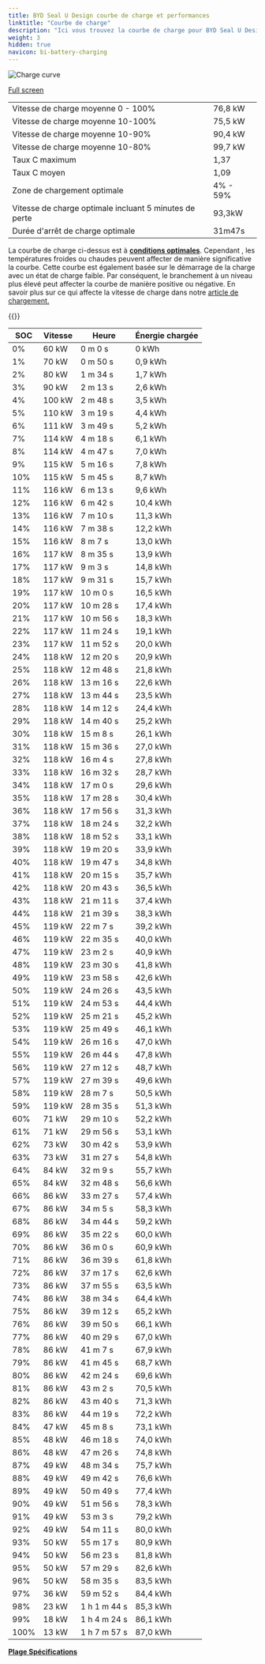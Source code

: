 ```yaml
---
title: BYD Seal U Design courbe de charge et performances
linktitle: "Courbe de charge"
description: "Ici vous trouvez la courbe de charge pour BYD Seal U Design."
weight: 3
hidden: true
navicon: bi-battery-charging
---
```

<!-- markdownlint-disable MD033 -->
<img src="/images/models/byd/seal_u/seal_u_design/chargingcurve.svg" alt="Charge curve" class="img-fluid">

[Full screen](/images/models/byd/seal_u/seal_u_design/chargingcurve.svg)


<table class="table table-striped border">
<tbody>
<tr>
<td>Vitesse de charge moyenne 0 - 100%</td><td>76,8 kW</td>
</tr>
<tr>
<td>Vitesse de charge moyenne 10-100%</td><td>75,5 kW</td>
</tr>
<tr>
<td>Vitesse de charge moyenne 10-90%</td><td>90,4 kW</td>
</tr>
<tr>
<td>Vitesse de charge moyenne 10-80%</td><td>99,7 kW</td>
</tr>
<tr>
<td>Taux C maximum</td><td>1,37</td>
</tr>
<tr>
<td>Taux C moyen</td><td>1,09</td>
</tr>
<tr>
<td>Zone de chargement optimale</td><td>4% - 59%</td>
</tr>
<tr>
<td>Vitesse de charge optimale incluant 5 minutes de perte</td><td>93,3kW</td>
</tr>
<tr>
<td>Durée d'arrêt de charge optimale</td><td>31m47s</td>
</tr>
</tbody>
</table>


La courbe de charge ci-dessus est à **[conditions optimales](../../../../../technology/battery/charging/#temperature)**. Cependant , les températures froides ou chaudes peuvent affecter de manière significative la courbe. Cette courbe est également basée sur le démarrage de la charge avec un état de charge faible. Par conséquent, le branchement à un niveau plus élevé peut affecter la courbe de manière positive ou négative. En savoir plus sur ce qui affecte la vitesse de charge dans notre [article de chargement.](../../../../../technology/battery/charging/)


{{<evkxdisplayaddarticle />}}
<table class="table table-striped border">
<thead>
<tr><th>SOC</th><th>Vitesse</th><th>Heure</th><th>Énergie chargée</th></tr>
</thead>
<tbody>
<tr>
<td>0%</td><td>60 kW</td><td> 0 m 0 s </td><td>0 kWh </td>
</tr>
<tr>
<td>1%</td><td>70 kW</td><td> 0 m 50 s </td><td>0,9 kWh </td>
</tr>
<tr>
<td>2%</td><td>80 kW</td><td> 1 m 34 s </td><td>1,7 kWh </td>
</tr>
<tr>
<td>3%</td><td>90 kW</td><td> 2 m 13 s </td><td>2,6 kWh </td>
</tr>
<tr>
<td>4%</td><td>100 kW</td><td> 2 m 48 s </td><td>3,5 kWh </td>
</tr>
<tr>
<td>5%</td><td>110 kW</td><td> 3 m 19 s </td><td>4,4 kWh </td>
</tr>
<tr>
<td>6%</td><td>111 kW</td><td> 3 m 49 s </td><td>5,2 kWh </td>
</tr>
<tr>
<td>7%</td><td>114 kW</td><td> 4 m 18 s </td><td>6,1 kWh </td>
</tr>
<tr>
<td>8%</td><td>114 kW</td><td> 4 m 47 s </td><td>7,0 kWh </td>
</tr>
<tr>
<td>9%</td><td>115 kW</td><td> 5 m 16 s </td><td>7,8 kWh </td>
</tr>
<tr>
<td>10%</td><td>115 kW</td><td> 5 m 45 s </td><td>8,7 kWh </td>
</tr>
<tr>
<td>11%</td><td>116 kW</td><td> 6 m 13 s </td><td>9,6 kWh </td>
</tr>
<tr>
<td>12%</td><td>116 kW</td><td> 6 m 42 s </td><td>10,4 kWh </td>
</tr>
<tr>
<td>13%</td><td>116 kW</td><td> 7 m 10 s </td><td>11,3 kWh </td>
</tr>
<tr>
<td>14%</td><td>116 kW</td><td> 7 m 38 s </td><td>12,2 kWh </td>
</tr>
<tr>
<td>15%</td><td>116 kW</td><td> 8 m 7 s </td><td>13,0 kWh </td>
</tr>
<tr>
<td>16%</td><td>117 kW</td><td> 8 m 35 s </td><td>13,9 kWh </td>
</tr>
<tr>
<td>17%</td><td>117 kW</td><td> 9 m 3 s </td><td>14,8 kWh </td>
</tr>
<tr>
<td>18%</td><td>117 kW</td><td> 9 m 31 s </td><td>15,7 kWh </td>
</tr>
<tr>
<td>19%</td><td>117 kW</td><td> 10 m 0 s </td><td>16,5 kWh </td>
</tr>
<tr>
<td>20%</td><td>117 kW</td><td> 10 m 28 s </td><td>17,4 kWh </td>
</tr>
<tr>
<td>21%</td><td>117 kW</td><td> 10 m 56 s </td><td>18,3 kWh </td>
</tr>
<tr>
<td>22%</td><td>117 kW</td><td> 11 m 24 s </td><td>19,1 kWh </td>
</tr>
<tr>
<td>23%</td><td>117 kW</td><td> 11 m 52 s </td><td>20,0 kWh </td>
</tr>
<tr>
<td>24%</td><td>118 kW</td><td> 12 m 20 s </td><td>20,9 kWh </td>
</tr>
<tr>
<td>25%</td><td>118 kW</td><td> 12 m 48 s </td><td>21,8 kWh </td>
</tr>
<tr>
<td>26%</td><td>118 kW</td><td> 13 m 16 s </td><td>22,6 kWh </td>
</tr>
<tr>
<td>27%</td><td>118 kW</td><td> 13 m 44 s </td><td>23,5 kWh </td>
</tr>
<tr>
<td>28%</td><td>118 kW</td><td> 14 m 12 s </td><td>24,4 kWh </td>
</tr>
<tr>
<td>29%</td><td>118 kW</td><td> 14 m 40 s </td><td>25,2 kWh </td>
</tr>
<tr>
<td>30%</td><td>118 kW</td><td> 15 m 8 s </td><td>26,1 kWh </td>
</tr>
<tr>
<td>31%</td><td>118 kW</td><td> 15 m 36 s </td><td>27,0 kWh </td>
</tr>
<tr>
<td>32%</td><td>118 kW</td><td> 16 m 4 s </td><td>27,8 kWh </td>
</tr>
<tr>
<td>33%</td><td>118 kW</td><td> 16 m 32 s </td><td>28,7 kWh </td>
</tr>
<tr>
<td>34%</td><td>118 kW</td><td> 17 m 0 s </td><td>29,6 kWh </td>
</tr>
<tr>
<td>35%</td><td>118 kW</td><td> 17 m 28 s </td><td>30,4 kWh </td>
</tr>
<tr>
<td>36%</td><td>118 kW</td><td> 17 m 56 s </td><td>31,3 kWh </td>
</tr>
<tr>
<td>37%</td><td>118 kW</td><td> 18 m 24 s </td><td>32,2 kWh </td>
</tr>
<tr>
<td>38%</td><td>118 kW</td><td> 18 m 52 s </td><td>33,1 kWh </td>
</tr>
<tr>
<td>39%</td><td>118 kW</td><td> 19 m 20 s </td><td>33,9 kWh </td>
</tr>
<tr>
<td>40%</td><td>118 kW</td><td> 19 m 47 s </td><td>34,8 kWh </td>
</tr>
<tr>
<td>41%</td><td>118 kW</td><td> 20 m 15 s </td><td>35,7 kWh </td>
</tr>
<tr>
<td>42%</td><td>118 kW</td><td> 20 m 43 s </td><td>36,5 kWh </td>
</tr>
<tr>
<td>43%</td><td>118 kW</td><td> 21 m 11 s </td><td>37,4 kWh </td>
</tr>
<tr>
<td>44%</td><td>118 kW</td><td> 21 m 39 s </td><td>38,3 kWh </td>
</tr>
<tr>
<td>45%</td><td>119 kW</td><td> 22 m 7 s </td><td>39,2 kWh </td>
</tr>
<tr>
<td>46%</td><td>119 kW</td><td> 22 m 35 s </td><td>40,0 kWh </td>
</tr>
<tr>
<td>47%</td><td>119 kW</td><td> 23 m 2 s </td><td>40,9 kWh </td>
</tr>
<tr>
<td>48%</td><td>119 kW</td><td> 23 m 30 s </td><td>41,8 kWh </td>
</tr>
<tr>
<td>49%</td><td>119 kW</td><td> 23 m 58 s </td><td>42,6 kWh </td>
</tr>
<tr>
<td>50%</td><td>119 kW</td><td> 24 m 26 s </td><td>43,5 kWh </td>
</tr>
<tr>
<td>51%</td><td>119 kW</td><td> 24 m 53 s </td><td>44,4 kWh </td>
</tr>
<tr>
<td>52%</td><td>119 kW</td><td> 25 m 21 s </td><td>45,2 kWh </td>
</tr>
<tr>
<td>53%</td><td>119 kW</td><td> 25 m 49 s </td><td>46,1 kWh </td>
</tr>
<tr>
<td>54%</td><td>119 kW</td><td> 26 m 16 s </td><td>47,0 kWh </td>
</tr>
<tr>
<td>55%</td><td>119 kW</td><td> 26 m 44 s </td><td>47,8 kWh </td>
</tr>
<tr>
<td>56%</td><td>119 kW</td><td> 27 m 12 s </td><td>48,7 kWh </td>
</tr>
<tr>
<td>57%</td><td>119 kW</td><td> 27 m 39 s </td><td>49,6 kWh </td>
</tr>
<tr>
<td>58%</td><td>119 kW</td><td> 28 m 7 s </td><td>50,5 kWh </td>
</tr>
<tr>
<td>59%</td><td>119 kW</td><td> 28 m 35 s </td><td>51,3 kWh </td>
</tr>
<tr>
<td>60%</td><td>71 kW</td><td> 29 m 10 s </td><td>52,2 kWh </td>
</tr>
<tr>
<td>61%</td><td>71 kW</td><td> 29 m 56 s </td><td>53,1 kWh </td>
</tr>
<tr>
<td>62%</td><td>73 kW</td><td> 30 m 42 s </td><td>53,9 kWh </td>
</tr>
<tr>
<td>63%</td><td>73 kW</td><td> 31 m 27 s </td><td>54,8 kWh </td>
</tr>
<tr>
<td>64%</td><td>84 kW</td><td> 32 m 9 s </td><td>55,7 kWh </td>
</tr>
<tr>
<td>65%</td><td>84 kW</td><td> 32 m 48 s </td><td>56,6 kWh </td>
</tr>
<tr>
<td>66%</td><td>86 kW</td><td> 33 m 27 s </td><td>57,4 kWh </td>
</tr>
<tr>
<td>67%</td><td>86 kW</td><td> 34 m 5 s </td><td>58,3 kWh </td>
</tr>
<tr>
<td>68%</td><td>86 kW</td><td> 34 m 44 s </td><td>59,2 kWh </td>
</tr>
<tr>
<td>69%</td><td>86 kW</td><td> 35 m 22 s </td><td>60,0 kWh </td>
</tr>
<tr>
<td>70%</td><td>86 kW</td><td> 36 m 0 s </td><td>60,9 kWh </td>
</tr>
<tr>
<td>71%</td><td>86 kW</td><td> 36 m 39 s </td><td>61,8 kWh </td>
</tr>
<tr>
<td>72%</td><td>86 kW</td><td> 37 m 17 s </td><td>62,6 kWh </td>
</tr>
<tr>
<td>73%</td><td>86 kW</td><td> 37 m 55 s </td><td>63,5 kWh </td>
</tr>
<tr>
<td>74%</td><td>86 kW</td><td> 38 m 34 s </td><td>64,4 kWh </td>
</tr>
<tr>
<td>75%</td><td>86 kW</td><td> 39 m 12 s </td><td>65,2 kWh </td>
</tr>
<tr>
<td>76%</td><td>86 kW</td><td> 39 m 50 s </td><td>66,1 kWh </td>
</tr>
<tr>
<td>77%</td><td>86 kW</td><td> 40 m 29 s </td><td>67,0 kWh </td>
</tr>
<tr>
<td>78%</td><td>86 kW</td><td> 41 m 7 s </td><td>67,9 kWh </td>
</tr>
<tr>
<td>79%</td><td>86 kW</td><td> 41 m 45 s </td><td>68,7 kWh </td>
</tr>
<tr>
<td>80%</td><td>86 kW</td><td> 42 m 24 s </td><td>69,6 kWh </td>
</tr>
<tr>
<td>81%</td><td>86 kW</td><td> 43 m 2 s </td><td>70,5 kWh </td>
</tr>
<tr>
<td>82%</td><td>86 kW</td><td> 43 m 40 s </td><td>71,3 kWh </td>
</tr>
<tr>
<td>83%</td><td>86 kW</td><td> 44 m 19 s </td><td>72,2 kWh </td>
</tr>
<tr>
<td>84%</td><td>47 kW</td><td> 45 m 8 s </td><td>73,1 kWh </td>
</tr>
<tr>
<td>85%</td><td>48 kW</td><td> 46 m 18 s </td><td>74,0 kWh </td>
</tr>
<tr>
<td>86%</td><td>48 kW</td><td> 47 m 26 s </td><td>74,8 kWh </td>
</tr>
<tr>
<td>87%</td><td>49 kW</td><td> 48 m 34 s </td><td>75,7 kWh </td>
</tr>
<tr>
<td>88%</td><td>49 kW</td><td> 49 m 42 s </td><td>76,6 kWh </td>
</tr>
<tr>
<td>89%</td><td>49 kW</td><td> 50 m 49 s </td><td>77,4 kWh </td>
</tr>
<tr>
<td>90%</td><td>49 kW</td><td> 51 m 56 s </td><td>78,3 kWh </td>
</tr>
<tr>
<td>91%</td><td>49 kW</td><td> 53 m 3 s </td><td>79,2 kWh </td>
</tr>
<tr>
<td>92%</td><td>49 kW</td><td> 54 m 11 s </td><td>80,0 kWh </td>
</tr>
<tr>
<td>93%</td><td>50 kW</td><td> 55 m 17 s </td><td>80,9 kWh </td>
</tr>
<tr>
<td>94%</td><td>50 kW</td><td> 56 m 23 s </td><td>81,8 kWh </td>
</tr>
<tr>
<td>95%</td><td>50 kW</td><td> 57 m 29 s </td><td>82,6 kWh </td>
</tr>
<tr>
<td>96%</td><td>50 kW</td><td> 58 m 35 s </td><td>83,5 kWh </td>
</tr>
<tr>
<td>97%</td><td>36 kW</td><td> 59 m 52 s </td><td>84,4 kWh </td>
</tr>
<tr>
<td>98%</td><td>23 kW</td><td>1 h 1 m 44 s </td><td>85,3 kWh </td>
</tr>
<tr>
<td>99%</td><td>18 kW</td><td>1 h 4 m 24 s </td><td>86,1 kWh </td>
</tr>
<tr>
<td>100%</td><td>13 kW</td><td>1 h 7 m 57 s </td><td>87,0 kWh </td>
</tr>
</tbody>
</table>

<div class="mt-3 mb-3">
<a href="../rangeandconsumption/" class="text-decoration-none text-black">
<strong><i class="bi-arrow-left"></i> Plage </strong>
</a>
<a href="../specifications/" class="text-decoration-none text-black float-end">
<strong>Spécifications <i class="bi-arrow-right"></i></strong>
</a>
</div>
